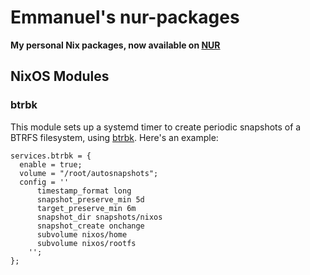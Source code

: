 # Emmanuel's nur-packages

**My personal Nix packages, now available on  [NUR](https://github.com/nix-community/NUR)**

## NixOS Modules

### btrbk

This module sets up a systemd timer to create periodic snapshots of a BTRFS filesystem, using [btrbk](https://digint.ch/btrbk/index.html). Here's an example:

```
services.btrbk = {
  enable = true;
  volume = "/root/autosnapshots";
  config = ''
      timestamp_format long
      snapshot_preserve_min 5d 
      target_preserve_min 6m
      snapshot_dir snapshots/nixos
      snapshot_create onchange
      subvolume nixos/home
      subvolume nixos/rootfs
    '';
};
```
